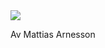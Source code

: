 <div class="text-white bg-blue mb-2">
<img src='https://www.dhsolutions.se/media/1016/dhsolutions.png'></img>
</div>

Av Mattias Arnesson
